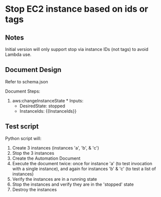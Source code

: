 # Stop EC2 instance based on ids or tags

## Notes

Initial version will only support stop via instance IDs (not tags) to avoid Lambda use.

## Document Design

Refer to schema.json

Document Steps:
  1. aws:changeInstanceState
    * Inputs:
      * DesiredState: stopped
      * InstanceIds: {{InstanceIds}}

## Test script

Python script will:
  1. Create 3 instances (instances 'a', 'b', & 'c')
  2. Stop the 3 instances
  3. Create the Automation Document
  4. Execute the document twice: once for instance 'a' (to test invocation with a single instance), and again for instances 'b' & 'c' (to test a list of instances)
  5. Verify the instances are in a running state
  6. Stop the instances and verify they are in the 'stopped' state
  7. Destroy the instances

